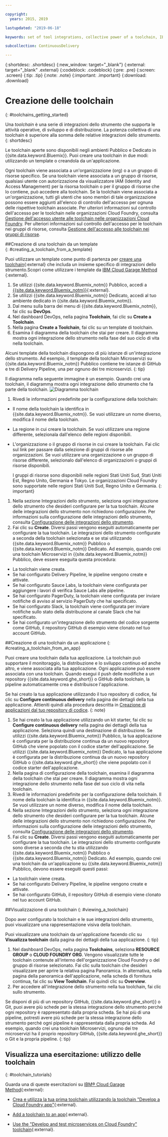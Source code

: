 ```yaml
---

copyright:
  years: 2015, 2019

lastupdated: "2019-06-18"

keywords: set of tool integrations, collective power of a toolchain, IBM Cloud

subcollection: ContinuousDelivery

---
```


{:shortdesc: .shortdesc}
{:new_window: target="_blank"}
{:external: target="_blank" .external}
{:codeblock: .codeblock}
{:pre: .pre}
{:screen: .screen}
{:tip: .tip}
{:note: .note}
{:important: .important}
{:download: .download}

# Creazione delle toolchain
{: #toolchains_getting_started}

Una *toolchain* è una serie di integrazioni dello strumento che supporta le attività operative, di sviluppo e di distribuzione. La potenza collettiva di una toolchain è superiore alla somma delle relative integrazioni dello strumento.
{: shortdesc}

Le toolchain aperte sono disponibili negli ambienti Pubblico e Dedicato in {{site.data.keyword.Bluemix}}. Puoi creare una toolchain in due modi: utilizzando un template o creandola da un'applicazione.

Ogni toolchain viene associata a un'organizzazione (org) o a un gruppo di risorse specifico. Se una toolchain viene associata a un gruppo di risorse, qualsiasi utente con autorizzazione da visualizzatore IAM (Identity and Access Management) per la risorsa toolchain o per il gruppo di risorse che lo contiene, può accedere alla toolchain. Se la toolchain viene associata a un'organizzazione, tutti gli utenti che sono membri di tale organizzazione possono essere aggiunti all'elenco di controllo dell'accesso per ognuna delle rispettive toolchain associate. Per ulteriori informazioni sul controllo dell'accesso per le toolchain nelle organizzazioni Cloud Foundry, consulta [Gestione dell'accesso utente alle toolchain nelle organizzazioni Cloud Foundry](/docs/services/ContinuousDelivery?topic=ContinuousDelivery-toolchains-using#managing_access_orgs). Per ulteriori informazioni sul controllo dell'accesso per le toolchain nei gruppi di risorse, consulta [Gestione dell'accesso alle toolchain nei gruppi di risorse](/docs/services/ContinuousDelivery?topic=ContinuousDelivery-toolchains-using#managing_access_resource_groups).

##Creazione di una toolchain da un template   
{: #creating_a_toolchain_from_a_template}

Puoi utilizzare un template come punto di partenza per [creare una toolchain](https://cloud.ibm.com/devops/create){:external} che includa un insieme specifico di integrazioni dello strumento.Scopri come utilizzare i template da [IBM Cloud Garage Method ](https://www.ibm.com/cloud/garage/category/tools){:external}.

1. Se utilizzi {{site.data.keyword.Bluemix_notm}} Pubblico, accedi a [{{site.data.keyword.Bluemix_notm}}](http://cloud.ibm.com){:external}.
1. Se utilizzi {{site.data.keyword.Bluemix_notm}} Dedicato, accedi al tuo ambiente dedicato in {{site.data.keyword.Bluemix_notm}}.
1. Dal menu sulla barra dei menu di {{site.data.keyword.Bluemix_notm}}, fai clic su **DevOps**.
1. Nel dashboard DevOps, nella pagina **Toolchain**, fai clic su **Create a Toolchain**.
1. Nella pagina **Create a Toolchain**, fai clic su un template di toolchain.
1. Esamina il diagramma della toolchain che stai per creare. Il diagramma mostra ogni integrazione dello strumento nella fase del suo ciclo di vita nella toolchain.

 Alcuni template della toolchain dispongono di più istanze di un'integrazione dello strumento. Ad esempio, il template della toolchain Microservizi su {{site.data.keyword.Bluemix_notm}} Pubblico contiene tre istanze di GitHub e tre di Delivery Pipeline, una per ognuno dei tre microservizi.
 {: tip}

 Il diagramma nella seguente immagine è un esempio. Quando crei una toolchain, il diagramma mostra ogni integrazione dello strumento che fa parte della toolchain.
![Diagramma toolchain](images/toolchain_diagram2.png)

1. Rivedi le informazioni predefinite per la configurazione della toolchain:

 * Il nome della toolchain la identifica in {{site.data.keyword.Bluemix_notm}}. Se vuoi utilizzare un nome diverso, modifica il nome della toolchain.
 * La regione in cui creare la toolchain. Se vuoi utilizzare una regione differente, selezionala dall'elenco delle regioni disponibili.
 * L'organizzazione o il gruppo di risorse in cui creare la toolchain. Fai clic sul link per passare dalla selezione di gruppi di risorse alle organizzazioni. Se vuoi utilizzare una organizzazione o un gruppo di risorse differente, selezionalo dall'elenco di organizzazioni o gruppi di risorse disponibili.
 
   I gruppi di risorse sono disponibili nelle regioni Stati Uniti Sud, Stati Uniti Est, Regno Unito, Germania e Tokyo. Le organizzazioni Cloud Foundry sono supportate nelle regioni Stati Uniti Sud, Regno Unito e Germania.
   {: important}

1. Nella sezione Integrazioni dello strumento, seleziona ogni integrazione dello strumento che desideri configurare per la tua toolchain. Alcune delle integrazioni dello strumento non richiedono configurazione. Per informazioni sulla configurazione delle integrazioni dello strumento, consulta [Configurazione delle integrazioni dello strumento](/docs/services/ContinuousDelivery?topic=ContinuousDelivery-integrations).
1. Fai clic su **Create**. Diversi passi vengono eseguiti automaticamente per configurare la tua toolchain. Le integrazioni dello strumento configurate a seconda della toolchain selezionata e se stai utilizzando {{site.data.keyword.Bluemix_notm}} Pubblico o {{site.data.keyword.Bluemix_notm}} Dedicato. Ad esempio, quando crei una toolchain Microservizi in {{site.data.keyword.Bluemix_notm}} Pubblico, deve essere eseguita questa procedura:

 * La toolchain viene creata.
 * Se hai configurato Delivery Pipeline, le pipeline vengono create e attivate.
 * Se hai configurato Sauce Labs, la toolchain viene configurata per aggiungere i lavori di verifica Sauce Labs alle pipeline.
 * Se hai configurato PagerDuty, la toolchain viene configurata per inviare notifiche di avviso al servizio PagerDuty che hai specificato.
 * Se hai configurato Slack, la toolchain viene configurata per inviare notifiche sullo stato della distribuzione al canale Slack che hai specificato.
 * Se hai configurato un'integrazione dello strumento del codice sorgente come GitHub, il repository GitHub di esempio viene clonato nel tuo account GitHub.


##Creazione di una toolchain da un applicazione
{: #creating_a_toolchain_from_an_app}

Puoi creare una toolchain dalla tua applicazione. La toolchain può supportare il monitoraggio, la distribuzione e lo sviluppo continuo ed anche altro, e viene associata alla tua applicazione. Ogni applicazione può essere associata con una toolchain. Quando esegui il push delle modifiche a un repository {{site.data.keyword.ghe_short}} o GitHub della toolchain, la pipeline automaticamente crea e distribuisce l'applicazione.

Se hai creato la tua applicazione utilizzando il tuo repository di codice, fai clic su **Configure continuous delivery** nella pagina dei dettagli della tua applicazione. Attieniti quindi alla procedura descritta in [Creazione di applicazioni dal tuo repository di codice](/docs/apps?topic=creating-apps-tutorial-byoc#tutorial-byoc).
{: note}

1. Se hai creato la tua applicazione utilizzando un kit starter, fai clic su **Configure continuous delivery** nella pagina dei dettagli della tua applicazione. Seleziona quindi una destinazione di distribuzione. Se utilizzi {{site.data.keyword.Bluemix_notm}} Pubblico, la tua applicazione è configurata per la distribuzione continua da un nuovo repository GitHub che viene popolato con il codice starter dell'applicazione. Se utilizzi {{site.data.keyword.Bluemix_notm}} Dedicato, la tua applicazione è configurata per la distribuzione continua da un nuovo repository GitHub o {{site.data.keyword.ghe_short}} che viene popolato con il codice starter dell'applicazione.
1. Nella pagina di configurazione della toolchain, esamina il diagramma della toolchain che stai per creare. Il diagramma mostra ogni integrazione dello strumento nella fase del suo ciclo di vita nella toolchain.
1. Rivedi le informazioni predefinite per la configurazione della toolchain. Il nome della toolchain la identifica in {{site.data.keyword.Bluemix_notm}}. Se vuoi utilizzare un nome diverso, modifica il nome della toolchain.
1. Nella sezione Integrazioni dello strumento, seleziona ogni integrazione dello strumento che desideri configurare per la tua toolchain. Alcune delle integrazioni dello strumento non richiedono configurazione. Per informazioni sulla configurazione delle integrazioni dello strumento, consulta [Configurazione delle integrazioni dello strumento](/docs/services/ContinuousDelivery?topic=ContinuousDelivery-integrations).
1. Fai clic su **Create**. Diversi passi vengono eseguiti automaticamente per configurare la tua toolchain. Le integrazioni dello strumento configurate sono diverse a seconda che tu stia utilizzando {{site.data.keyword.Bluemix_notm}} Pubblico o {{site.data.keyword.Bluemix_notm}} Dedicato. Ad esempio, quando crei una toolchain da un'applicazione su {{site.data.keyword.Bluemix_notm}} Pubblico, devono essere eseguiti questi passi:

 * La toolchain viene creata.
 * Se hai configurato Delivery Pipeline, le pipeline vengono create e attivate.
 * Se hai configurato GitHub, il repository GitHub di esempio viene clonato nel tuo account GitHub.


##Visualizzazione di una toolchain
{: #viewing_a_toolchain}

Dopo aver configurato la toolchain e le sue integrazioni dello strumento, puoi visualizzare una rappresentazione visiva della toolchain.

Puoi visualizzare una toolchain da un'applicazione facendo clic su **Visualizza toolchain** dalla pagina dei dettagli della tua applicazione.
{: tip}

1. Nel dashboard DevOps, nella pagina **Toolchains**, seleziona **RESOURCE GROUP** o **CLOUD FOUNDRY ORG**. Vengono visualizzate tutte le toolchain contenute all'interno dell'organizzazione Cloud Foundry o del gruppo di risorse selezionato. Fai clic sulla toolchain che desideri visualizzare per aprire la relativa pagina Panoramica. In alternativa, nella pagina della panoramica dell'applicazione, nella scheda di fornitura continua, fai clic su **View Toolchain**. Fai quindi clic su **Overview**.
2. Per accedere all'integrazione dello strumento nella tua toolchain, fai clic sullo strumento.

 Se disponi di più di un repository GitHub, {{site.data.keyword.ghe_short}} o Git, puoi avere più schede per la stessa integrazione dello strumento perché ogni repository è rappresentato dalla propria scheda. Se hai più di una pipeline, potresti avere più schede per la stessa integrazione dello strumento perché ogni pipeline è rappresentata dalla propria scheda. Ad esempio, quando crei una toolchain Microservizi, ognuno dei tre microservizi ha il proprio repository GitHub, {{site.data.keyword.ghe_short}} o Git e la propria pipeline.
 {: tip}

## Visualizza una esercitazione: utilizzo delle toolchain
{: #toolchain_tutorials}

Guarda una di queste esercitazioni su [IBM&reg; Cloud Garage Method](https://www.ibm.com/cloud/garage){:external}:

  * [Crea e utilizza la tua prima toolchain utilizzando la toolchain "Develop a Cloud Foundry app"](https://www.ibm.com/cloud/garage/tutorials/introduce-develop-cloud-foundry-app-toolchain){:external}.

  * [Add a toolchain to an app](https://www.ibm.com/cloud/garage/tutorials/add-a-toolchain-to-an-app?task=2){:external}.

  * [Use the "Develop and test microservices on Cloud Foundry" toolchain](https://www.ibm.com/cloud/garage/tutorials/use-develop-test-microservices-on-cloud-foundry-toolchain){:external}.
